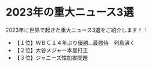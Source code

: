 # 2023年の重大ニュース3選

2023年に世界で起きた重大ニュース3選をご紹介します！！

- 【１位】ＷＢＣ１４年ぶり優勝…最強侍　列島沸く
- 【２位】大谷メジャー本塁打王　
- 【３位】ジャニーズ性加害問題
